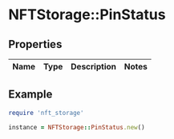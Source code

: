 # NFTStorage::PinStatus

## Properties

| Name | Type | Description | Notes |
| ---- | ---- | ----------- | ----- |

## Example

```ruby
require 'nft_storage'

instance = NFTStorage::PinStatus.new()
```

